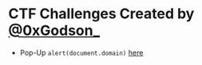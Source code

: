 # CTF Challenges Created by <a href="https://twitter.com/0xGodson_">@0xGodson_</a>

* Pop-Up `alert(document.domain)` <a href="/my-ctfs/chal1/">here</a>
